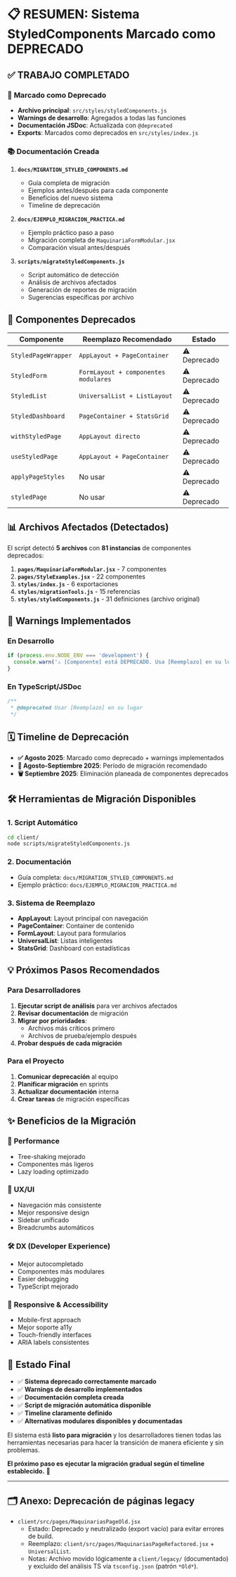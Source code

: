 # 📋 RESUMEN: Sistema StyledComponents Marcado como DEPRECADO

## ✅ **TRABAJO COMPLETADO**

### 🔧 **Marcado como Deprecado**

- **Archivo principal**: `src/styles/styledComponents.js`
- **Warnings de desarrollo**: Agregados a todas las funciones
- **Documentación JSDoc**: Actualizada con `@deprecated`
- **Exports**: Marcados como deprecados en `src/styles/index.js`

### 📚 **Documentación Creada**

1. **`docs/MIGRATION_STYLED_COMPONENTS.md`**
   - Guía completa de migración
   - Ejemplos antes/después para cada componente
   - Beneficios del nuevo sistema
   - Timeline de deprecación

2. **`docs/EJEMPLO_MIGRACION_PRACTICA.md`**
   - Ejemplo práctico paso a paso
   - Migración completa de `MaquinariaFormModular.jsx`
   - Comparación visual antes/después

3. **`scripts/migrateStyledComponents.js`**
   - Script automático de detección
   - Análisis de archivos afectados
   - Generación de reportes de migración
   - Sugerencias específicas por archivo

## 🎯 **Componentes Deprecados**

| Componente          | Reemplazo Recomendado                | Estado       |
| ------------------- | ------------------------------------ | ------------ |
| `StyledPageWrapper` | `AppLayout + PageContainer`          | ⚠️ Deprecado |
| `StyledForm`        | `FormLayout + componentes modulares` | ⚠️ Deprecado |
| `StyledList`        | `UniversalList + ListLayout`         | ⚠️ Deprecado |
| `StyledDashboard`   | `PageContainer + StatsGrid`          | ⚠️ Deprecado |
| `withStyledPage`    | `AppLayout directo`                  | ⚠️ Deprecado |
| `useStyledPage`     | `AppLayout + PageContainer`          | ⚠️ Deprecado |
| `applyPageStyles`   | No usar                              | ⚠️ Deprecado |
| `styledPage`        | No usar                              | ⚠️ Deprecado |

## 📊 **Archivos Afectados (Detectados)**

El script detectó **5 archivos** con **81 instancias** de componentes deprecados:

1. **`pages/MaquinariaFormModular.jsx`** - 7 componentes
2. **`pages/StyleExamples.jsx`** - 22 componentes
3. **`styles/index.js`** - 6 exportaciones
4. **`styles/migrationTools.js`** - 15 referencias
5. **`styles/styledComponents.js`** - 31 definiciones (archivo original)

## 🚨 **Warnings Implementados**

### En Desarrollo

```javascript
if (process.env.NODE_ENV === 'development') {
  console.warn('⚠️ [Componente] está DEPRECADO. Usa [Reemplazo] en su lugar.');
}
```

### En TypeScript/JSDoc

```javascript
/**
 * @deprecated Usar [Reemplazo] en su lugar
 */
```

## 🗓️ **Timeline de Deprecación**

- **✅ Agosto 2025**: Marcado como deprecado + warnings implementados
- **📢 Agosto-Septiembre 2025**: Período de migración recomendado
- **🗑️ Septiembre 2025**: Eliminación planeada de componentes deprecados

## 🛠️ **Herramientas de Migración Disponibles**

### 1. Script Automático

```bash
cd client/
node scripts/migrateStyledComponents.js
```

### 2. Documentación

- Guía completa: `docs/MIGRATION_STYLED_COMPONENTS.md`
- Ejemplo práctico: `docs/EJEMPLO_MIGRACION_PRACTICA.md`

### 3. Sistema de Reemplazo

- **AppLayout**: Layout principal con navegación
- **PageContainer**: Container de contenido
- **FormLayout**: Layout para formularios
- **UniversalList**: Listas inteligentes
- **StatsGrid**: Dashboard con estadísticas

## 💡 **Próximos Pasos Recomendados**

### Para Desarrolladores

1. **Ejecutar script de análisis** para ver archivos afectados
2. **Revisar documentación** de migración
3. **Migrar por prioridades**:
   - Archivos más críticos primero
   - Archivos de prueba/ejemplo después
4. **Probar después de cada migración**

### Para el Proyecto

1. **Comunicar deprecación** al equipo
2. **Planificar migración** en sprints
3. **Actualizar documentación** interna
4. **Crear tareas** de migración específicas

## ✨ **Beneficios de la Migración**

### 🚀 **Performance**

- Tree-shaking mejorado
- Componentes más ligeros
- Lazy loading optimizado

### 🎨 **UX/UI**

- Navegación más consistente
- Mejor responsive design
- Sidebar unificado
- Breadcrumbs automáticos

### 🛠️ **DX (Developer Experience)**

- Mejor autocompletado
- Componentes más modulares
- Easier debugging
- TypeScript mejorado

### 📱 **Responsive & Accessibility**

- Mobile-first approach
- Mejor soporte a11y
- Touch-friendly interfaces
- ARIA labels consistentes

## 🎉 **Estado Final**

- ✅ **Sistema deprecado correctamente marcado**
- ✅ **Warnings de desarrollo implementados**
- ✅ **Documentación completa creada**
- ✅ **Script de migración automática disponible**
- ✅ **Timeline claramente definido**
- ✅ **Alternativas modulares disponibles y documentadas**

El sistema está **listo para migración** y los desarrolladores tienen todas las herramientas necesarias para hacer la transición de manera eficiente y sin problemas.

**El próximo paso es ejecutar la migración gradual según el timeline establecido.** 🚀

---

## 🗂️ Anexo: Deprecación de páginas legacy

- `client/src/pages/MaquinariasPageOld.jsx`
  - Estado: Deprecado y neutralizado (export vacío) para evitar errores de build.
  - Reemplazo: `client/src/pages/MaquinariasPageRefactored.jsx` + `UniversalList`.
  - Notas: Archivo movido lógicamente a `client/legacy/` (documentado) y excluido del análisis TS vía `tsconfig.json` (patrón `*Old*`).
